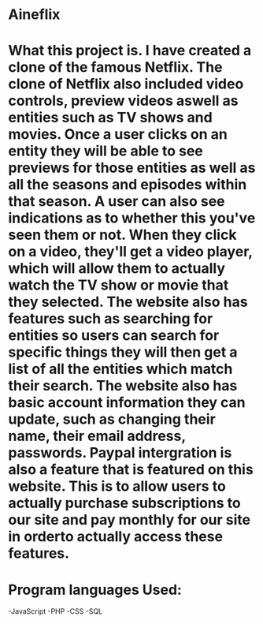 # Aineflix 

# What this project is. I have created a clone of the famous Netflix. The clone of Netflix also included video controls, preview videos aswell as entities such as TV shows and movies.  Once a user clicks on an entity they will be able to see previews for those entities as well as all the seasons and episodes within that season. A user can also see indications as to whether this you've seen them or not.  When they click on a video, they'll get a video player, which will allow them to actually watch the TV show or movie that they selected.  The website also has features such as searching for entities so users can search for specific things they will then get a list of all the entities which match their search.   The website also has basic account information they can update, such as changing their name, their email address, passwords.  Paypal intergration is also a feature that is featured on this website. This is to allow users to actually purchase subscriptions to our site and pay monthly for our site in orderto actually access these features. 

# Program languages Used:
-JavaScript
-PHP 
-CSS
-SQL
